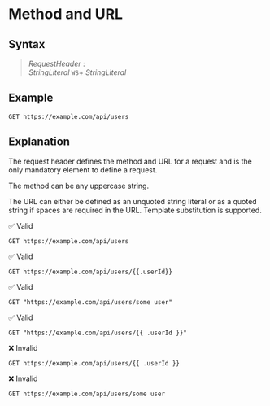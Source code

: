 # Method and URL

## Syntax

> *RequestHeader* :  
> *StringLiteral* `WS`+ *StringLiteral*

## Example

```
GET https://example.com/api/users
```

## Explanation

The request header defines the method and URL for a request and is the only mandatory element
to define a request.

The method can be any uppercase string.

The URL can either be defined as an unquoted string literal or as a quoted string if spaces are required in the URL. Template substitution is supported.

✅ Valid
```
GET https://example.com/api/users
```

✅ Valid
```
GET https://example.com/api/users/{{.userId}}
```

✅ Valid
```
GET "https://example.com/api/users/some user"
```

✅ Valid
```
GET "https://example.com/api/users/{{ .userId }}"
```

❌ Invalid
```
GET https://example.com/api/users/{{ .userId }}
```

❌ Invalid
```
GET https://example.com/api/users/some user
```

